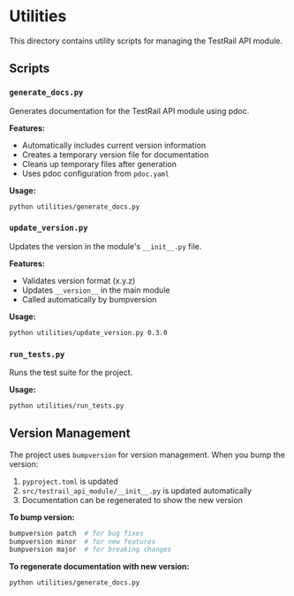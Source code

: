# Utilities

This directory contains utility scripts for managing the TestRail API module.

## Scripts

### `generate_docs.py`

Generates documentation for the TestRail API module using pdoc.

**Features:**

- Automatically includes current version information
- Creates a temporary version file for documentation
- Cleans up temporary files after generation
- Uses pdoc configuration from `pdoc.yaml`

**Usage:**

```bash
python utilities/generate_docs.py
```

### `update_version.py`

Updates the version in the module's `__init__.py` file.

**Features:**

- Validates version format (x.y.z)
- Updates `__version__` in the main module
- Called automatically by bumpversion

**Usage:**

```bash
python utilities/update_version.py 0.3.0
```

### `run_tests.py`

Runs the test suite for the project.

**Usage:**

```bash
python utilities/run_tests.py
```

## Version Management

The project uses `bumpversion` for version management. When you bump the version:

1. `pyproject.toml` is updated
2. `src/testrail_api_module/__init__.py` is updated automatically
3. Documentation can be regenerated to show the new version

**To bump version:**

```bash
bumpversion patch  # for bug fixes
bumpversion minor  # for new features
bumpversion major  # for breaking changes
```

**To regenerate documentation with new version:**

```bash
python utilities/generate_docs.py
```
